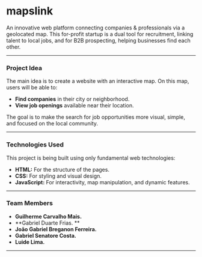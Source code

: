 # mapslink
An innovative web platform connecting companies &amp; professionals via a geolocated map. This for-profit startup is a dual tool for recruitment, linking talent to local jobs, and for B2B prospecting, helping businesses find each other.

---

### Project Idea

The main idea is to create a website with an interactive map. On this map, users will be able to:

* **Find companies** in their city or neighborhood.
* **View job openings** available near their location.

The goal is to make the search for job opportunities more visual, simple, and focused on the local community.

---

### Technologies Used

This project is being built using only fundamental web technologies:

* **HTML:** For the structure of the pages.
* **CSS:** For styling and visual design.
* **JavaScript:** For interactivity, map manipulation, and dynamic features.

---

### Team Members

* **Guilherme Carvalho Mais.**
* **Gabriel Duarte Frias. **
* **João Gabriel Breganon Ferreira.**
* **Gabriel Senatore Costa.**
* **Luide Lima.**

---


